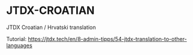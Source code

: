 # JTDX-CROATIAN
JTDX Croatian / Hrvatski translation

Tutorial:
https://jtdx.tech/en/8-admin-tipps/54-jtdx-translation-to-other-languages


